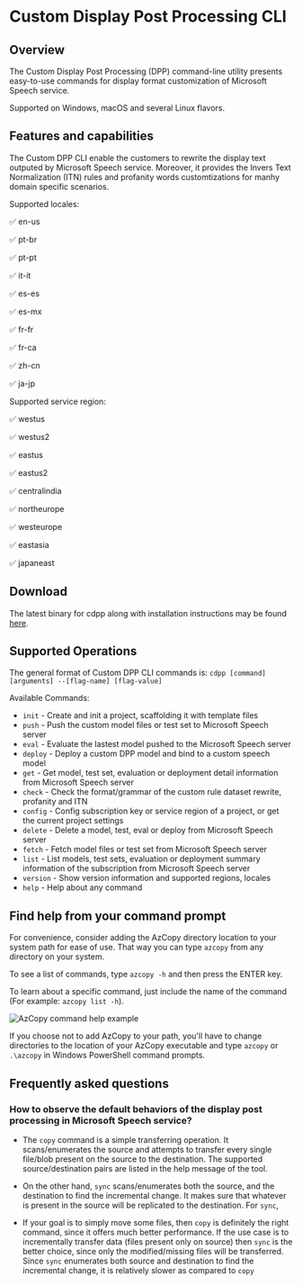 # Custom Display Post Processing CLI

## Overview

The Custom Display Post Processing (DPP) command-line utility presents easy-to-use commands for display format customization of Microsoft Speech service.

Supported on Windows, macOS and several Linux flavors.

## Features and capabilities

The Custom DPP CLI enable the customers to rewrite the display text outputed by Microsoft Speech service. Moreover, it provides the Invers Text Normalization (ITN) rules and profanity words customtizations for manhy domain specific scenarios.


Supported locales:

:white_check_mark: en-us

:white_check_mark: pt-br

:white_check_mark: pt-pt

:white_check_mark: it-it

:white_check_mark: es-es

:white_check_mark: es-mx

:white_check_mark: fr-fr

:white_check_mark: fr-ca

:white_check_mark: zh-cn

:white_check_mark: ja-jp


Supported service region: 

:white_check_mark: westus

:white_check_mark: westus2

:white_check_mark: eastus

:white_check_mark: eastus2

:white_check_mark: centralindia

:white_check_mark: northeurope

:white_check_mark: westeurope

:white_check_mark: eastasia

:white_check_mark: japaneast


## Download

The latest binary for cdpp along with installation instructions may be found [here](https://github.com/microsoft/customdpp/download).

## Supported Operations

The general format of Custom DPP CLI commands is: `cdpp [command] [arguments] --[flag-name] [flag-value]`

Available Commands:
* `init` - Create and init a project, scaffolding it with template files
* `push` - Push the custom model files or test set to Microsoft Speech server
* `eval` - Evaluate the lastest model pushed to the Microsoft Speech server
* `deploy` - Deploy a custom DPP model and bind to a custom speech model
* `get` - Get model, test set, evaluation or deployment detail information from Microsoft Speech server
* `check` - Check the format/grammar of the custom rule dataset rewrite, profanity and ITN
* `config` - Config subscription key or service region of a project, or get the current project settings
* `delete` - Delete a model, test, eval or deploy from Microsoft Speech server
* `fetch` - Fetch model files or test set from Microsoft Speech server
* `list` - List models, test sets, evaluation or deployment summary information of the subscription from Microsoft Speech server
* `version` - Show version information and supported regions, locales
* `help` - Help about any command

## Find help from your command prompt

For convenience, consider adding the AzCopy directory location to your system path for ease of use. That way you can type `azcopy` from any directory on your system.

To see a list of commands, type `azcopy -h` and then press the ENTER key.

To learn about a specific command, just include the name of the command (For example: `azcopy list -h`).

![AzCopy command help example](readme-command-prompt.png)

If you choose not to add AzCopy to your path, you'll have to change directories to the location of your AzCopy executable and type `azcopy` or `.\azcopy` in Windows PowerShell command prompts.

## Frequently asked questions

### How to observe the default behaviors of the display post processing in Microsoft Speech service?

* The `copy` command is a simple transferring operation. It scans/enumerates the source and attempts to transfer every single file/blob present on the source to the destination.
  The supported source/destination pairs are listed in the help message of the tool.

* On the other hand, `sync` scans/enumerates both the source, and the destination to find the incremental change.
  It makes sure that whatever is present in the source will be replicated to the destination. For `sync`,

* If your goal is to simply move some files, then `copy` is definitely the right command, since it offers much better performance.
  If the use case is to incrementally transfer data (files present only on source) then `sync` is the better choice, since only the modified/missing files will be transferred.
  Since `sync` enumerates both source and destination to find the incremental change, it is relatively slower as compared to `copy`
